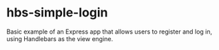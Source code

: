 # hbs-simple-login
Basic example of an Express app that allows users to register and log in, using Handlebars as the view engine.
